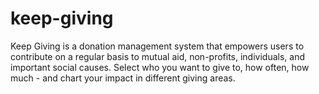 # keep-giving

Keep Giving is a donation management system that empowers users to contribute on a regular basis to mutual aid, non-profits, individuals, and important social causes. Select who you want to give to, how often, how much - and chart your impact in different giving areas.